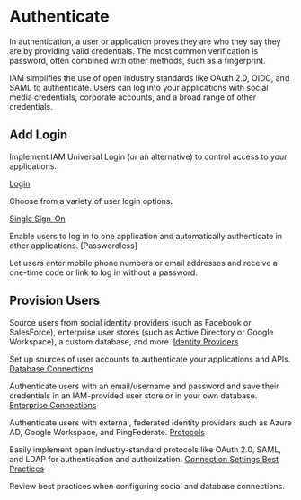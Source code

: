 # Authenticate

In authentication, a user or application proves they are who they say they are by providing valid credentials. The most common verification is password, often combined with other methods, such as a fingerprint.

IAM simplifies the use of open industry standards like OAuth 2.0, OIDC, and SAML to authenticate. Users can log into your applications with social media credentials, corporate accounts, and a broad range of other credentials.

## Add Login
Implement IAM Universal Login (or an alternative) to control access to your applications.

[Login]()

Choose from a variety of user login options.

[Single Sign-On]()

Enable users to log in to one application and automatically authenticate in other applications.
[Passwordless]

Let users enter mobile phone numbers or email addresses and receive a one-time code or link to log in without a password.
## Provision Users
Source users from social identity providers (such as Facebook or SalesForce), enterprise user stores (such as Active Directory or Google Workspace), a custom database, and more.
[Identity Providers]()

Set up sources of user accounts to authenticate your applications and APIs.
[Database Connections]()

Authenticate users with an email/username and password and save their credentials in an IAM-provided user store or in your own database.
[Enterprise Connections]()

Authenticate users with external, federated identity providers such as Azure AD, Google Workspace, and PingFederate.
[Protocols]()

Easily implement open industry-standard protocols like OAuth 2.0, SAML, and LDAP for authentication and authorization.
[Connection Settings Best Practices]()

Review best practices when configuring social and database connections.